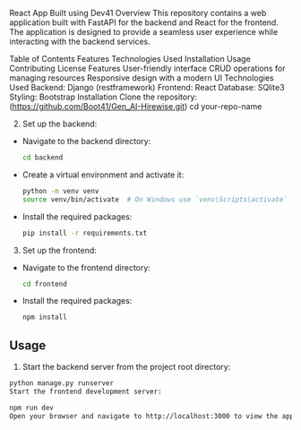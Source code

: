 React App
Built using Dev41
Overview
This repository contains a web application built with FastAPI for the backend and React for the frontend. The application is designed to provide a seamless user experience while interacting with the backend services.

Table of Contents
Features
Technologies Used
Installation
Usage
Contributing
License
Features
User-friendly interface
CRUD operations for managing resources
Responsive design with a modern UI
Technologies Used
Backend: Django (restframework)
Frontend: React
Database: SQlite3
Styling: Bootstrap
Installation
Clone the repository:
(https://github.com/Boot41/Gen_AI-Hirewise.git) cd your-repo-name


2. Set up the backend:
- Navigate to the backend directory:
  ```bash
  cd backend
  ```
- Create a virtual environment and activate it:
  ```bash
  python -m venv venv
  source venv/bin/activate  # On Windows use `venv\Scripts\activate`
  ```
- Install the required packages:
  ```bash
  pip install -r requirements.txt
  ```

3. Set up the frontend:
- Navigate to the frontend directory:
  ```bash
  cd frontend
  ```
- Install the required packages:
  ```bash
  npm install
  ```

## Usage
1. Start the backend server from the project root directory:
```bash
python manage.py runserver
Start the frontend development server:

npm run dev
Open your browser and navigate to http://localhost:3000 to view the application.
